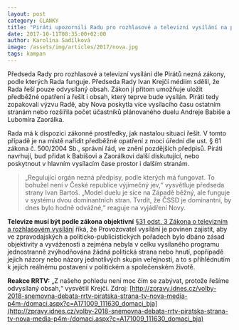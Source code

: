 ```yaml
---
layout: post
category: CLANKY
title: "Piráti upozornili Radu pro rozhlasové a televizní vysílání na pravomoc, kterou neví, že má."
date: 2017-10-11T08:35:00+02:00
author: Karolína Sadílková
image: /assets/img/articles/2017/nova.jpg
tags: kampan
---
```

 
Předseda Rady pro rozhlasové a televizní vysílání dle Pirátů nezná zákony, podle kterých Rada funguje. Předseda Rady Ivan Krejčí médiím sdělil, že Rada řeší pouze odvysílaný obsah. Zákon jí přitom umožňuje uložit předběžné opatření a řešit i obsah, který teprve bude vysílán. Piráti tedy zopakovali výzvu Radě, aby Nova poskytla více vysílacího času ostatním stranám nebo rozšířila počet účastníků plánovaného duelu Andreje Babiše a Lubomíra Zaorálka.
 
Rada má k dispozici zákonné prostředky, jak nastalou situaci řešit. V tomto případě je na místě nařídit předběžné opatření z moci úřední dle ust. § 61 zákona č. 500/2004 Sb., správní řád, ve znění pozdějších předpisů. Piráti navrhují, buď přidat k Babišovi a Zaorálkovi další diskutující, nebo poskytnout v hlavním vysílacím čase prostor i dalším stranám.
 
> „Regulující orgán nezná předpisy, podle kterých má fungovat. To bohužel není v České republice výjimečný jev,“ vysvětluje předseda strany Ivan Bartoš. „Model duelu je sice na Západě běžný, ale funguje v systému dvou dominantních stran. Tvrdit, že ČSSD je dominantní, by dnes bylo hodně odvážné,“ reaguje na vyjádření Novy.
 
**Televize musí být podle zákona objektivní**
[§31 odst. 3 Zákona o televizním a rozhlasovém vysílání](https://www.zakonyprolidi.cz/cs/2001-231#cast5-hlava1) říká, že Provozovatel vysílání je povinen zajistit, aby ve zpravodajských a politicko-publicistických pořadech bylo dbáno zásad objektivity a vyváženosti a zejména nebyla v celku vysílaného programu jednostranně zvýhodňována žádná politická strana nebo hnutí, popřípadě jejich názory nebo názory jednotlivých skupin veřejnosti, a to s přihlédnutím k jejich reálnému postavení v politickém a společenském životě.
 
**Reakce RRTV:**
„Z našeho pohledu není moc čím se zabývat, protože řešíme odvysílaný obsah,“ vysvětlil Krejčí.
Zdroj: [http://zpravy.idnes.cz/volby-2018-snemovna-debata-rrtv-piratska-strana-tv-nova-media-p4m-/domaci.aspx?c=A171009_111630_domaci_bja](http://zpravy.idnes.cz/volby-2018-snemovna-debata-rrtv-piratska-strana-tv-nova-media-p4m-/domaci.aspx?c=A171009_111630_domaci_bja)
